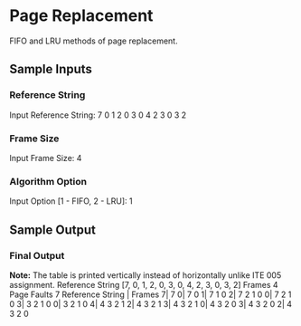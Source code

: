 # Page Replacement
FIFO and LRU methods of page replacement.

## Sample Inputs
### Reference String
Input Reference String: 7 0 1 2 0 3 0 4 2 3 0 3 2

### Frame Size
Input Frame Size: 4

### Algorithm Option
Input Option [1 - FIFO, 2 - LRU]: 1

## Sample Output

### Final Output
**Note:** The table is printed vertically instead of horizontally unlike ITE 005 assignment.
Reference String [7, 0, 1, 2, 0, 3, 0, 4, 2, 3, 0, 3, 2]
Frames 4
Page Faults 7
Reference String | Frames
7| 7
0| 7 0
1| 7 1 0
2| 7 2 1 0
0| 7 2 1 0
3| 3 2 1 0
0| 3 2 1 0
4| 4 3 2 1
2| 4 3 2 1
3| 4 3 2 1
0| 4 3 2 0
3| 4 3 2 0
2| 4 3 2 0